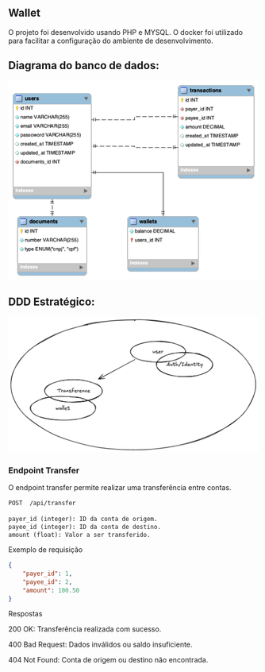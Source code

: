## Wallet

O projeto foi desenvolvido usando PHP e MYSQL. O docker foi utilizado para facilitar a configuração do ambiente de desenvolvimento.

## Diagrama do banco de dados:
![db_schema.png](docs/db_schema.png)

## DDD Estratégico:
![arch-domain.png](arch-domain.png)

### Endpoint Transfer

O endpoint transfer permite realizar uma transferência entre contas.
````
POST  /api/transfer

payer_id (integer): ID da conta de origem.
payee_id (integer): ID da conta de destino.
amount (float): Valor a ser transferido.
````

Exemplo de requisição
````json
{
    "payer_id": 1,
    "payee_id": 2,
    "amount": 100.50
}
````

Respostas

200 OK: Transferência realizada com sucesso.

400 Bad Request: Dados inválidos ou saldo insuficiente.

404 Not Found: Conta de origem ou destino não encontrada.
